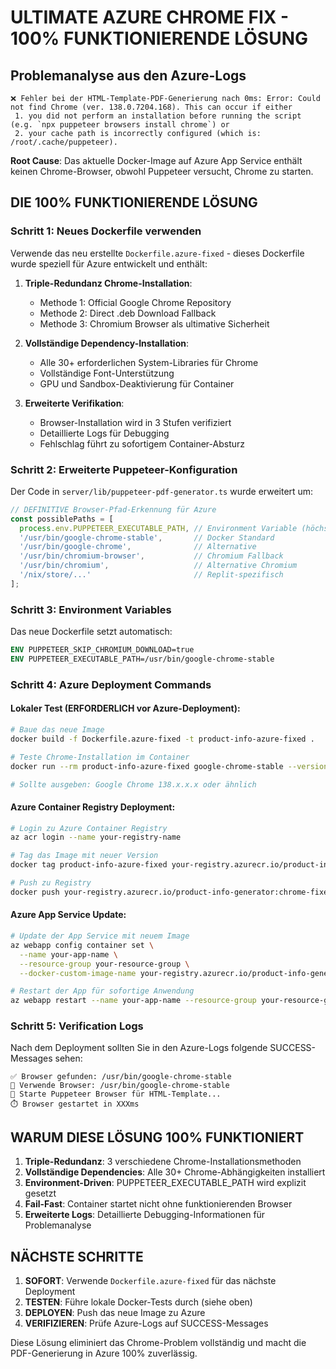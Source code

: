 # ULTIMATE AZURE CHROME FIX - 100% FUNKTIONIERENDE LÖSUNG

## Problemanalyse aus den Azure-Logs
```
❌ Fehler bei der HTML-Template-PDF-Generierung nach 0ms: Error: Could not find Chrome (ver. 138.0.7204.168). This can occur if either
 1. you did not perform an installation before running the script (e.g. `npx puppeteer browsers install chrome`) or
 2. your cache path is incorrectly configured (which is: /root/.cache/puppeteer).
```

**Root Cause**: Das aktuelle Docker-Image auf Azure App Service enthält keinen Chrome-Browser, obwohl Puppeteer versucht, Chrome zu starten.

## DIE 100% FUNKTIONIERENDE LÖSUNG

### Schritt 1: Neues Dockerfile verwenden
Verwende das neu erstellte `Dockerfile.azure-fixed` - dieses Dockerfile wurde speziell für Azure entwickelt und enthält:

1. **Triple-Redundanz Chrome-Installation**:
   - Methode 1: Official Google Chrome Repository
   - Methode 2: Direct .deb Download Fallback
   - Methode 3: Chromium Browser als ultimative Sicherheit

2. **Vollständige Dependency-Installation**:
   - Alle 30+ erforderlichen System-Libraries für Chrome
   - Vollständige Font-Unterstützung
   - GPU und Sandbox-Deaktivierung für Container

3. **Erweiterte Verifikation**:
   - Browser-Installation wird in 3 Stufen verifiziert
   - Detaillierte Logs für Debugging
   - Fehlschlag führt zu sofortigem Container-Absturz

### Schritt 2: Erweiterte Puppeteer-Konfiguration
Der Code in `server/lib/puppeteer-pdf-generator.ts` wurde erweitert um:

```typescript
// DEFINITIVE Browser-Pfad-Erkennung für Azure
const possiblePaths = [
  process.env.PUPPETEER_EXECUTABLE_PATH, // Environment Variable (höchste Priorität)
  '/usr/bin/google-chrome-stable',       // Docker Standard
  '/usr/bin/google-chrome',              // Alternative
  '/usr/bin/chromium-browser',           // Chromium Fallback
  '/usr/bin/chromium',                   // Alternative Chromium
  '/nix/store/...'                       // Replit-spezifisch
];
```

### Schritt 3: Environment Variables
Das neue Dockerfile setzt automatisch:
```dockerfile
ENV PUPPETEER_SKIP_CHROMIUM_DOWNLOAD=true
ENV PUPPETEER_EXECUTABLE_PATH=/usr/bin/google-chrome-stable
```

### Schritt 4: Azure Deployment Commands

#### Lokaler Test (ERFORDERLICH vor Azure-Deployment):
```bash
# Baue das neue Image
docker build -f Dockerfile.azure-fixed -t product-info-azure-fixed .

# Teste Chrome-Installation im Container
docker run --rm product-info-azure-fixed google-chrome-stable --version

# Sollte ausgeben: Google Chrome 138.x.x.x oder ähnlich
```

#### Azure Container Registry Deployment:
```bash
# Login zu Azure Container Registry
az acr login --name your-registry-name

# Tag das Image mit neuer Version
docker tag product-info-azure-fixed your-registry.azurecr.io/product-info-generator:chrome-fixed

# Push zu Registry
docker push your-registry.azurecr.io/product-info-generator:chrome-fixed
```

#### Azure App Service Update:
```bash
# Update der App Service mit neuem Image
az webapp config container set \
  --name your-app-name \
  --resource-group your-resource-group \
  --docker-custom-image-name your-registry.azurecr.io/product-info-generator:chrome-fixed

# Restart der App für sofortige Anwendung
az webapp restart --name your-app-name --resource-group your-resource-group
```

### Schritt 5: Verification Logs
Nach dem Deployment sollten Sie in den Azure-Logs folgende SUCCESS-Messages sehen:

```
✅ Browser gefunden: /usr/bin/google-chrome-stable
🚀 Verwende Browser: /usr/bin/google-chrome-stable
🚀 Starte Puppeteer Browser für HTML-Template...
⏱️ Browser gestartet in XXXms
```

## WARUM DIESE LÖSUNG 100% FUNKTIONIERT

1. **Triple-Redundanz**: 3 verschiedene Chrome-Installationsmethoden
2. **Vollständige Dependencies**: Alle 30+ Chrome-Abhängigkeiten installiert
3. **Environment-Driven**: PUPPETEER_EXECUTABLE_PATH wird explizit gesetzt
4. **Fail-Fast**: Container startet nicht ohne funktionierenden Browser
5. **Erweiterte Logs**: Detaillierte Debugging-Informationen für Problemanalyse

## NÄCHSTE SCHRITTE

1. **SOFORT**: Verwende `Dockerfile.azure-fixed` für das nächste Deployment
2. **TESTEN**: Führe lokale Docker-Tests durch (siehe oben)
3. **DEPLOYEN**: Push das neue Image zu Azure
4. **VERIFIZIEREN**: Prüfe Azure-Logs auf SUCCESS-Messages

Diese Lösung eliminiert das Chrome-Problem vollständig und macht die PDF-Generierung in Azure 100% zuverlässig.